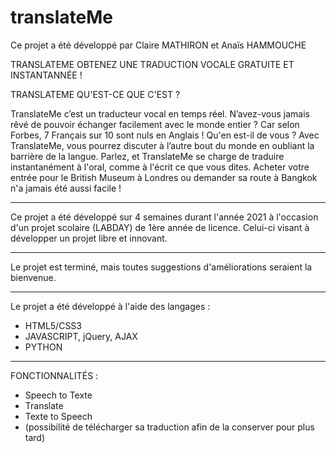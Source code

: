 # translateMe


Ce projet a été développé par Claire MATHIRON et Anaïs HAMMOUCHE


TRANSLATEME
OBTENEZ UNE TRADUCTION VOCALE GRATUITE ET INSTANTANNÉE !



TRANSLATEME QU'EST-CE QUE C'EST ?

TranslateMe c’est un traducteur vocal en temps réel.
N’avez-vous jamais rêvé de pouvoir échanger facilement avec le monde entier ? Car selon Forbes, 7 Français sur 10 sont nuls en Anglais ! Qu'en est-il de vous ? Avec TranslateMe, vous pourrez discuter à l’autre bout du monde en oubliant la barrière de la langue. Parlez, et TranslateMe se charge de traduire instantanément à l'oral, comme à l'écrit ce que vous dites. Acheter votre entrée pour le British Museum à Londres ou demander sa route à Bangkok n'a jamais été aussi facile ! 


------------------------


Ce projet a été développé sur 4 semaines durant l'année 2021 à l'occasion d'un projet scolaire (LABDAY) de 1ère année de licence. Celui-ci visant à développer un projet libre et innovant.


------------------------


Le projet est terminé, mais toutes suggestions d'améliorations seraient la bienvenue.


------------------------


Le projet a été développé à l'aide des langages :

- HTML5/CSS3
- JAVASCRIPT, jQuery, AJAX
- PYTHON


------------------------

FONCTIONNALITÉS :

- Speech to Texte
- Translate
- Texte to Speech
- (possibilité de télécharger sa traduction afin de la conserver pour plus tard)
